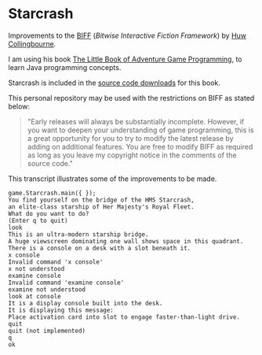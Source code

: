# Starcrash

Improvements to the [BIFF](http://bitwisebooks.com/program-adventure-games-with-the-biff-framework/) (*Bitwise Interactive Fiction Framework*) by  [Huw Collingbourne](http://bitwisebooks.com/author/huw/).

I am using his book [The Little Book of Adventure Game Programming](http://bitwisebooks.com/little-book-of-adventure-game-programming-in-java/), to learn Java programming concepts.

Starcrash is included in the [source code downloads](http://bitwisebooks.com/source-code-downloads/) for this book.

This personal repository may be used with the restrictions on BIFF as stated below:

> "Early releases will always be substantially incomplete. However, if you  want to deepen your understanding of game programming, this is a great  opportunity for you to try to modify the latest release by adding on  additional features. You are free to modify BIFF as required as long as  you leave my copyright notice in the comments of the source code."

This transcript illustrates some of the improvements to be made.

```
game.Starcrash.main({ });
You find yourself on the bridge of the HMS Starcrash,
an elite-class starship of Her Majesty's Royal Fleet.
What do you want to do?
(Enter q to quit)
look
This is an ultra-modern starship bridge.
A huge viewscreen dominating one wall shows space in this quadrant.
There is a console on a desk with a slot beneath it.
x console
Invalid command 'x console'
x not understood
examine console
Invalid command 'examine console'
examine not understood
look at console
It is a display console built into the desk.
It is displaying this message:
Place activation card into slot to engage faster-than-light drive.
quit
quit (not implemented)
q
ok
```

